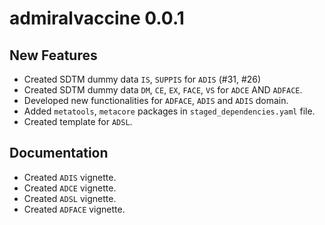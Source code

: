 # admiralvaccine 0.0.1

## New Features

- Created SDTM dummy data `IS`, `SUPPIS` for `ADIS` (#31, #26)
- Created SDTM dummy data `DM`, `CE`, `EX`, `FACE`, `VS` for `ADCE` AND `ADFACE`.
- Developed new functionalities for `ADFACE`, `ADIS` and `ADIS` domain.
- Added `metatools`, `metacore` packages in `staged_dependencies.yaml` file.
- Created template for `ADSL`.

## Documentation

- Created `ADIS` vignette.
- Created `ADCE` vignette.
- Created `ADSL` vignette.
- Created `ADFACE` vignette.

